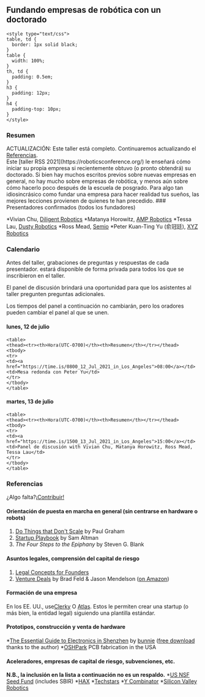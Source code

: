 ## Fundando empresas de robótica con un doctorado
```
<style type="text/css">
table, td {
  border: 1px solid black;
}
table {
  width: 100%;
}
th, td {
  padding: 0.5em;
}
h3 {
  padding: 12px;
}
h4 {
  padding-top: 10px;
}
</style>
```
### Resumen

<div class="alert alert-success" role="alert">ACTUALIZACIÓN: Este taller está completo. Continuaremos actualizando el <a href="#references">Referencias</a>.</div>
Este [taller RSS 2021](https://roboticsconference.org/) le enseñará cómo iniciar su propia empresa si recientemente obtuvo (o pronto obtendrá) su doctorado.
Si bien hay muchos escritos previos sobre nuevas empresas en general, no hay mucho sobre empresas de robótica, y menos aún sobre cómo hacerlo poco después de la escuela de posgrado.
Para algo tan idiosincrásico como fundar una empresa para hacer realidad tus sueños, las mejores lecciones provienen de quienes te han precedido.
### Presentadores confirmados (todos los fundadores)

*Vivian Chu, [Diligent Robotics](https://www.diligentrobots.com/)
*Matanya Horowitz, [AMP Robotics](https://www.amprobotics.com/)
*Tessa Lau, [Dusty Robotics](https://www.dustyrobotics.com/)
*Ross Mead, [Semio](https://semio.ai/)
*Peter Kuan-Ting Yu (俞冠廷), [XYZ Robotics](http://www.xyzrobotics.ai/)


### Calendario

Antes del taller, grabaciones de preguntas y respuestas de cada presentador.
estará disponible de forma privada para todos los que se inscribieron en el taller.

El panel de discusión brindará una oportunidad para que los asistentes al taller pregunten
preguntas adicionales.

Los tiempos del panel a continuación no cambiarán, pero los oradores pueden cambiar el panel al que se unen.

#### lunes, 12 de julio
```
<table>
<thead><tr><th>Hora(UTC-0700)</th><th>Resumen</th></tr></thead>
<tbody>
<tr>
<td><a href="https://time.is/0800_12_Jul_2021_in_Los_Angeles">08:00</a></td>
<td>Mesa redonda con Peter Yu</td>
</tr>
</tbody>
</table>
```

#### martes, 13 de julio
```
<table>
<thead><tr><th>Hora(UTC-0700)</th><th>Resumen</th></tr></thead>
<tbody>
<tr>
<td><a href="https://time.is/1500_13_Jul_2021_in_Los_Angeles">15:00</a></td>
<td>Panel de discusión with Vivian Chu, Matanya Horowitz, Ross Mead, Tessa Lau</td>
</tr>
</tbody>
</table>
```

### Referencias
<div class="alert alert-success" role="alert">¿Algo falta?<a href="https://github.com/rerobots/doc-help/blob/master/events/RSS2021.md">¡Contribuir!</a></div>

#### Orientación de puesta en marcha en general (sin centrarse en hardware o robots)

1. [Do Things that Don't Scale](http://paulgraham.com/ds.html) by Paul Graham
2. [Startup Playbook](https://playbook.samaltman.com/) by Sam Altman
3. *The Four Steps to the Epiphany* by Steven G. Blank


#### Asuntos legales, comprensión del capital de riesgo
1. [Legal Concepts for Founders](https://handbook.clerky.com/)
2. [Venture Deals](https://www.venturedeals.com/) by Brad Feld & Jason Mendelson ([on Amazon](https://www.amazon.com/Venture-Deals-Smarter-Lawyer-Capitalist/dp/1119594820/))


#### Formación de una empresa

En los EE. UU., use[Clerky](https://www.clerky.com/) O [Atlas](https://stripe.com/atlas). Estos le permiten crear una startup (o más bien, la entidad legal) siguiendo una plantilla estándar.


#### Prototipos, construcción y venta de hardware
*[The Essential Guide to Electronics in Shenzhen](https://www.crowdsupply.com/sutajio-kosagi/the-essential-guide-to-electronics-in-shenzhen) by [bunnie](https://www.bunniestudios.com/) ([free download](https://bunniefoo.com/bunnie/essential/essential-guide-shenzhen-web.pdf) thanks to the author)
*[OSHPark](https://oshpark.com/) PCB fabrication in the USA


#### Aceleradores, empresas de capital de riesgo, subvenciones, etc.

**N.B., la inclusión en la lista a continuación no es un respaldo.**
*[US NSF Seed Fund](https://seedfund.nsf.gov/) (includes SBIR)
*[HAX](https://hax.co/)
*[Techstars](https://www.techstars.com/)
*[Y Combinator](https://www.ycombinator.com/)
*[Silicon Valley Robotics](https://svrobo.org/)